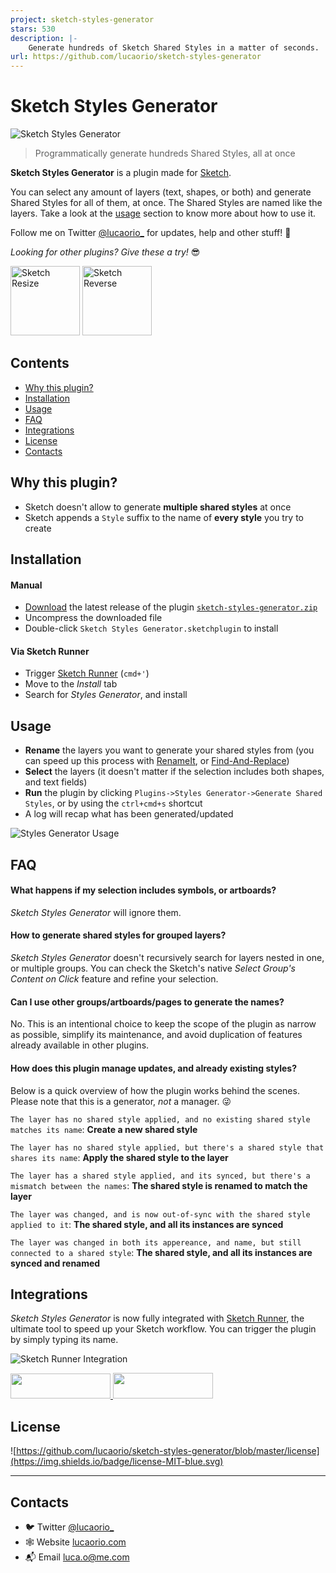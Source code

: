 ```yaml
---
project: sketch-styles-generator
stars: 530
description: |-
    Generate hundreds of Sketch Shared Styles in a matter of seconds.
url: https://github.com/lucaorio/sketch-styles-generator
---
```


# Sketch Styles Generator

![Sketch Styles Generator](images/img-header.jpg)

> Programmatically generate hundreds Shared Styles, all at once

**Sketch Styles Generator** is a plugin made for [Sketch](http://sketchapp.com).

You can select any amount of layers (text, shapes, or both) and generate Shared Styles for all of them, at once. The Shared Styles are named like the layers. Take a look at the [usage](#usage) section to know more about how to use it.

Follow me on Twitter [@lucaorio\_](https://twitter.com/lucaorio_) for updates, help and other stuff! 🎉

_Looking for other plugins? Give these a try!_ 😎

[<img alt="Sketch Resize" src="images/img-sketch-resize.jpg" height="111px"/>](https://github.com/lucaorio/sketch-resize)
[<img alt="Sketch Reverse" src="images/img-sketch-reverse.jpg" height="111px"/>](https://github.com/lucaorio/sketch-reverse)

## Contents

- [Why this plugin?](#why-this-plugin)
- [Installation](#installation)
- [Usage](#usage)
- [FAQ](#faq)
- [Integrations](#integrations)
- [License](#license)
- [Contacts](#contacts)

## Why this plugin?

- Sketch doesn't allow to generate **multiple shared styles** at once
- Sketch appends a `Style` suffix to the name of **every style** you try to create

## Installation

#### Manual

- [Download](https://github.com/lucaorio/sketch-styles-generator/releases/latest) the latest release of the plugin [`sketch-styles-generator.zip`](https://github.com/lucaorio/sketch-styles-generator/releases/latest)
- Uncompress the downloaded file
- Double-click `Sketch Styles Generator.sketchplugin` to install

#### Via Sketch Runner

- Trigger [Sketch Runner](http://bit.ly/SketchRunnerWebsite) (`cmd+'`)
- Move to the _Install_ tab
- Search for _Styles Generator_, and install

## Usage

- **Rename** the layers you want to generate your shared styles from (you can speed up this process with [RenameIt](https://github.com/rodi01/RenameIt), or [Find-And-Replace](https://github.com/mscodemonkey/Sketch-Find-And-Replace))
- **Select** the layers (it doesn't matter if the selection includes both shapes, and text fields)
- **Run** the plugin by clicking `Plugins->Styles Generator->Generate Shared Styles`, or by using the `ctrl+cmd+s` shortcut
- A log will recap what has been generated/updated

![Styles Generator Usage](images/img-usage.gif)

## FAQ

#### What happens if my selection includes symbols, or artboards?

_Sketch Styles Generator_ will ignore them.

#### How to generate shared styles for grouped layers?

_Sketch Styles Generator_ doesn't recursively search for layers nested in one, or multiple groups. You can check the Sketch's native _Select Group's Content on Click_ feature and refine your selection.

#### Can I use other groups/artboards/pages to generate the names?

No. This is an intentional choice to keep the scope of the plugin as narrow as possible, simplify its maintenance, and avoid duplication of features already available in other plugins.

#### How does this plugin manage updates, and already existing styles?

Below is a quick overview of how the plugin works behind the scenes. Please note that this is a generator, _not_ a manager. 😜

`The layer has no shared style applied, and no existing shared style matches its name`: **Create a new shared style**

`The layer has no shared style applied, but there's a shared style that shares its name`: **Apply the shared style to the layer**

`The layer has a shared style applied, and its synced, but there's a mismatch between the names`: **The shared style is renamed to match the layer**

`The layer was changed, and is now out-of-sync with the shared style applied to it`: **The shared style, and all its instances are synced**

`The layer was changed in both its appereance, and name, but still connected to a shared style`: **The shared style, and all its instances are synced and renamed**

## Integrations

_Sketch Styles Generator_ is now fully integrated with [Sketch Runner](http://bit.ly/SketchRunnerWebsite), the ultimate tool to speed up your Sketch workflow. You can trigger the plugin by simply typing its name.

![Sketch Runner Integration](images/img-sketch-runner.jpg)

<a href="http://bit.ly/SketchRunnerWebsite">
  <img width="160" height="40" src="http://sketchrunner.com/img/badge_blue.png">
</a>

<a href="https://sketchpacks.com/lucaorio/sketch-styles-generator/install">
  <img width="160" height="41" src="http://sketchpacks-com.s3.amazonaws.com/assets/badges/sketchpacks-badge-install.png" >
</a>

## License

![https://github.com/lucaorio/sketch-styles-generator/blob/master/license](https://img.shields.io/badge/license-MIT-blue.svg)

---

## Contacts

- 🐦 Twitter [@lucaorio\_](http://twitter.com/@lucaorio_)
- 🕸 Website [lucaorio.com](http://lucaorio.com)
- 📬 Email [luca.o@me.com](mailto:luca.o@me.com)

